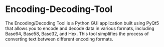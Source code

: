 # Encoding-Decoding-Tool
The Encoding/Decoding Tool is a Python GUI application built using PyQt5 that allows you to encode and decode data in various formats, including Base64, Base58, Base32, and Hex. This tool simplifies the process of converting text between different encoding formats.
